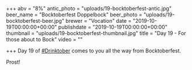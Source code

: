 +++
abv = "8%"
antic_photo = "uploads/19-bocktoberfest-antic.jpg"
beer_name = "Bocktoberfest Doppelbock"
beer_photo = "uploads/19-bocktoberfest-beer.jpg"
brewer = "Vocation"
date = "2019-10-19T00:00:00+00:00"
publishdate = "2019-10-19T00:00:00+00:00"
thumbnail = "uploads/19-bocktoberfest-thumbnail.jpg"
title = "Day 19 - For those about to Bock"
video = ""

+++
Day 19 of [#Drinktober](https://www.facebook.com/hashtag/drinktober?source=feed_text&epa=HASHTAG) comes to you all the way from Bocktoberfest. 

Prost!